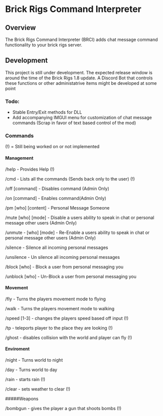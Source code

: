 # Brick Rigs Command Interpreter

## Overview

The Brick Rigs Command Interpreter (BRCI) adds chat message command functionality to your brick rigs server.

## Development

This project is still under development. The expected release window is around the time of the Brick Rigs 1.8 update.
A Discord Bot that controls these functions or other administatrive items might be developed at some point

### Todo:

 - Stable Entry/Exit methods for DLL
 - Add accompanying IMGUI menu for customization of chat message commands (Scrap in favor of text based control of the mod)

### Commands

(!) = Still being worked on or not implemented

#### Management

/help - Provides Help (!)

/cmd - Lists all the commands (Sends back only to the user) (!)

/off [command] - Disables command (Admin Only)

/on [command] - Enables command(Admin Only)

/pm [who] [content] - Personal Message Someone

/mute [who] [mode] - Disable a users ability to speak in chat or personal message other users (Admin Only)

/unmute - [who] [mode] - Re-Enable a users ability to speak in chat or personal message other users (Admin Only)

/silence - Silence all incoming personal messages

/unsilence - Un silence all incoming personal messages

/block [who] - Block a user from personal messaging you

/unblock [who] - Un-Block a user from personal messaging you


#### Movement

/fly - Turns the players movement mode to flying

/walk - Turns the players movement mode to walking

/speed [1-3] - changes the players speed based off input (!)

/tp - teleports player to the place they are looking (!)

/ghost - disables collision with the world and player can fly (!)


#### Enviroment

/night - Turns world to night

/day - Turns world to day

/rain - starts rain (!)

/clear - sets weather to clear (!)

#####Weapons

/bombgun - gives the player a gun that shoots bombs (!)
